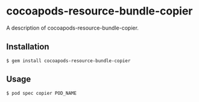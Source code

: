 # cocoapods-resource-bundle-copier

A description of cocoapods-resource-bundle-copier.

## Installation

    $ gem install cocoapods-resource-bundle-copier

## Usage

    $ pod spec copier POD_NAME
